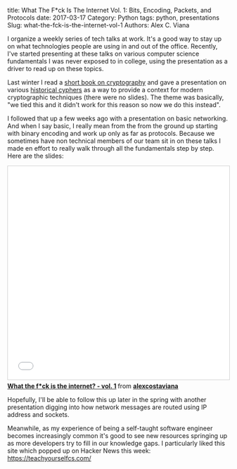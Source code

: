 title: What The F*ck Is The Internet Vol. 1:  Bits, Encoding, Packets, and Protocols
date: 2017-03-17
Category: Python
tags: python, presentations
Slug: what-the-fck-is-the-internet-vol-1
Authors: Alex C. Viana

I organize a weekly series of tech talks at work. It's a good way to stay up on what technologies people are using in and out of the office. Recently, I've started presenting at these talks on various computer science fundamentals I was never exposed to in college, using the presentation as a driver to read up on these topics.

Last winter I read a [short book on cryptography](https://www.amazon.com/Cryptography-Short-Introduction-Fred-Piper/dp/0192803158) and gave a presentation on various [historical cyphers](https://en.wikipedia.org/wiki/History_of_cryptography) as a way to provide a context for modern cryptographic techniques (there were no slides). The theme was basically, "we tied this and it didn't work for this reason so now we do this instead".

I followed that up a few weeks ago with a presentation on basic networking. And when I say basic, I really mean from the from the ground up starting with binary encoding and work up only as far as protocols. Because we sometimes have non technical members of our team sit in on these talks I made en effort to really walk through all the fundamentals step by step. Here are the slides:

<iframe src="//www.slideshare.net/slideshow/embed_code/key/BCiUP00odBwerZ" width="595" height="485" frameborder="0" marginwidth="0" marginheight="0" scrolling="no" style="border:1px solid #CCC; border-width:1px; margin-bottom:5px; max-width: 100%;" allowfullscreen> </iframe> <div style="margin-bottom:5px"> <strong> <a href="//www.slideshare.net/alexcostaviana/what-the-fck-is-the-internet-vol-1" title="What the f*ck is the internet? - vol. 1" target="_blank">What the f*ck is the internet? - vol. 1</a> </strong> from <strong><a target="_blank" href="//www.slideshare.net/alexcostaviana">alexcostaviana</a></strong> </div>

Hopefully, I'll be able to follow this up later in the spring with another presentation digging into how network messages are routed using IP address and sockets.

Meanwhile, as my experience of being a self-taught software engineer becomes increasingly common it's good to see new resources springing up as more developers try to fill in our knowledge gaps. I particularly liked this site which popped up on Hacker News this week: https://teachyourselfcs.com/
